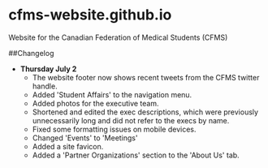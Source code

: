 # cfms-website.github.io
Website for the Canadian Federation of Medical Students (CFMS)

##Changelog
- **Thursday July 2**
	- The website footer now shows recent tweets from the CFMS twitter handle.
	- Added 'Student Affairs' to the navigation menu.
	- Added photos for the executive team.
	- Shortened and edited the exec descriptions, which were previously unnecessarily long and did not refer to the execs by name.
	- Fixed some formatting issues on mobile devices.
	- Changed 'Events' to 'Meetings'
	- Added a site favicon.
	- Added a 'Partner Organizations' section to the 'About Us' tab.
